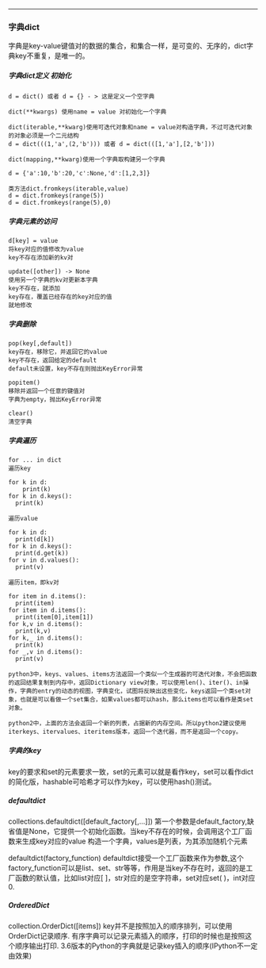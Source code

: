 ***
### 字典dict
字典是key-value键值对的数据的集合，和集合一样，是可变的、无序的，dict字典key不重复，是唯一的。  

##### 字典dict定义 初始化

```
d = dict() 或者 d = {} - > 这是定义一个空字典  

dict(**kwargs) 使用name = value 对初始化一个字典  

dict(iterable,**kwarg)使用可迭代对象和name = value对构造字典，不过可迭代对象的对象必须是一个二元结构 
d = dict(((1,'a',(2,'b'))) 或者 d = dict(([1,'a'],[2,'b']))  

dict(mapping,**kwarg)使用一个字典取构建另一个字典  

d = {'a':10,'b':20,'c':None,'d':[1,2,3]}  

类方法dict.fromkeys(iterable,value) 
d = dict.fromkeys(range(5)) 
d = dict.fromkeys(range(5),0)  
```

##### 字典元素的访问

```
d[key] = value  
将key对应的值修改为value  
key不存在添加新的kv对  

update([other]) -> None  
使用另一个字典的kv对更新本字典  
key不存在，就添加  
key存在，覆盖已经存在的key对应的值  
就地修改  
```

##### 字典删除

```
pop(key[,default])  
key存在，移除它，并返回它的value  
key不存在，返回给定的default  
default未设置，key不存在则抛出KeyError异常  

popitem()  
移除并返回一个任意的键值对  
字典为empty，抛出KeyError异常  

clear()  
清空字典
```

##### 字典遍历  

```
for ... in dict  
遍历key  

for k in d:  
  	print(k)  
for k in d.keys():  
  print(k)  

遍历value  

for k in d:  
  print(d[k])  
for k in d.keys():  
  print(d.get(k))
for v in d.values():  
  print(v)  

遍历item，即kv对 

for item in d.items():  
  print(item)
for item in d.items():  
  print(item[0],item[1])
for k,v in d.items():  
  print(k,v)
for k,_ in d.items():  
  print(k)
for _,v in d.items():  
  print(v)  

python3中，keys、values、items方法返回一个类似一个生成器的可迭代对象，不会把函数的返回结果复制到内存中，返回Dictionary view对象，可以使用len()、iter()、in操作，字典的entry的动态的视图，字典变化，试图将反映出这些变化，keys返回一个类set对象，也就是可以看做一个set集合，如果values都可以hash，那么items也可以看作是类set对象。  

python2中，上面的方法会返回一个新的列表，占据新的内存空间。所以python2建议使用iterkeys、itervalues、iteritems版本，返回一个迭代器，而不是返回一个copy。
```

##### 字典的key
key的要求和set的元素要求一致，set的元素可以就是看作key，set可以看作dict的简化版，hashable可哈希才可以作为key，可以使用hash()测试。

##### defaultdict
collections.defaultdict([default_factory[,...]]) 
第一个参数是default_factory,缺省值是None，它提供一个初始化函数。当key不存在的时候，会调用这个工厂函数来生成key对应的value 
构造一个字典，values是列表，为其添加随机个元素

defaultdict(factory_function)
defaultdict接受一个工厂函数来作为参数,这个factory_function可以是list、set、str等等，作用是当key不存在时，返回的是工厂函数的默认值，比如list对应[ ]，str对应的是空字符串，set对应set( )，int对应0.

##### OrderedDict
collection.OrderDict([items]) 
key并不是按照加入的顺序排列，可以使用OrderDict记录顺序.
有序字典可以记录元素插入的顺序，打印的时候也是按照这个顺序输出打印.
3.6版本的Python的字典就是记录key插入的顺序(IPython不一定由效果)